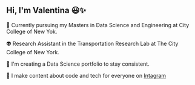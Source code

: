 ## Hi, I'm Valentina 😃✨

🧠 Currently pursuing my Masters in Data Science and Engineering at City College of New Yok.

👽 Research Assistant in the Transportation Research Lab at The City College of New York.

🎯 I'm creating a Data Science portfolio to stay consistent.

 🌚 I make content about code and tech for everyone on [Intagram]()




